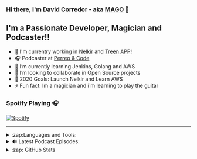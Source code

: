### Hi there, I'm David Corredor - aka [MAGO][twitter] 👋

## I'm a Passionate Developer, Magician and Podcaster!!

- 🔭 I'm currentry working in [Nelkir][nelkir] and [Treen APP][treen]!
- 🎧 Podcaster at [Perreo & Code][podcast]
- 🌱 I’m currently learning Jenkins, Golang and AWS
- 👯 I’m looking to collaborate in Open Source projects
- 🥅 2020 Goals: Launch Nelkir and Learn AWS
- ⚡ Fun fact: Im a magician and i´m learning to play the guitar

### Spotify Playing 🎧

[![Spotify](https://novatorem.vidmore.vercel.app/api/spotify)](https://open.spotify.com/user/vidmore)

---

<details>
  <summary>:zap:Languages and Tools:</summary>
  
  <p align="left">
    <a href="https://aws.amazon.com" target="_blank">
      <img src="https://devicons.github.io/devicon/devicon.git/icons/amazonwebservices/amazonwebservices-original-wordmark.svg" alt="aws" width="40" height="40"/>
    </a>
    <a href="https://www.gnu.org/software/bash/" target="_blank">
      <img src="https://www.vectorlogo.zone/logos/gnu_bash/gnu_bash-icon.svg" alt="bash" width="40" height="40"/> </a> <a href="https://getbootstrap.com" target="_blank"> <img src="https://devicons.github.io/devicon/devicon.git/icons/bootstrap/bootstrap-plain.svg" alt="bootstrap" width="40" height="40"/> </a> <a href="https://www.cprogramming.com/" target="_blank"> <img src="https://devicons.github.io/devicon/devicon.git/icons/c/c-original.svg" alt="c" width="40" height="40"/> </a> <a href="https://www.w3schools.com/css/" target="_blank"> <img src="https://devicons.github.io/devicon/devicon.git/icons/css3/css3-original-wordmark.svg" alt="css3" width="40" height="40"/> </a> <a href="https://www.djangoproject.com/" target="_blank"> <img src="https://devicons.github.io/devicon/devicon.git/icons/django/django-original.svg" alt="django" width="40" height="40"/> </a> <a href="https://www.docker.com/" target="_blank"> <img src="https://devicons.github.io/devicon/devicon.git/icons/docker/docker-original-wordmark.svg" alt="docker" width="40" height="40"/> </a> <a href="https://www.figma.com/" target="_blank"> <img src="https://www.vectorlogo.zone/logos/figma/figma-icon.svg" alt="figma" width="40" height="40"/> </a> <a href="https://flask.palletsprojects.com/" target="_blank"> <img src="https://www.vectorlogo.zone/logos/pocoo_flask/pocoo_flask-icon.svg" alt="flask" width="40" height="40"/> </a> <a href="https://git-scm.com/" target="_blank"> <img src="https://www.vectorlogo.zone/logos/git-scm/git-scm-icon.svg" alt="git" width="40" height="40"/> </a> <a href="https://golang.org" target="_blank"> <img src="https://devicons.github.io/devicon/devicon.git/icons/go/go-original.svg" alt="go" width="40" height="40"/> </a> <a href="https://www.w3.org/html/" target="_blank"> <img src="https://devicons.github.io/devicon/devicon.git/icons/html5/html5-original-wordmark.svg" alt="html5" width="40" height="40"/> </a> <a href="https://ionicframework.com" target="_blank"> <img src="https://upload.wikimedia.org/wikipedia/commons/d/d1/Ionic_Logo.svg" alt="ionic" width="40" height="40"/> </a> <a href="https://developer.mozilla.org/en-US/docs/Web/JavaScript" target="_blank"> <img src="https://devicons.github.io/devicon/devicon.git/icons/javascript/javascript-original.svg" alt="javascript" width="40" height="40"/> </a> <a href="https://www.jenkins.io" target="_blank"> <img src="https://www.vectorlogo.zone/logos/jenkins/jenkins-icon.svg" alt="jenkins" width="40" height="40"/> </a> <a href="https://laravel.com/" target="_blank"> <img src="https://devicons.github.io/devicon/devicon.git/icons/laravel/laravel-plain-wordmark.svg" alt="laravel" width="40" height="40"/> </a> <a href="https://www.linux.org/" target="_blank"> <img src="https://devicons.github.io/devicon/devicon.git/icons/linux/linux-original.svg" alt="linux" width="40" height="40"/> </a> <a href="https://www.mongodb.com/" target="_blank"> <img src="https://devicons.github.io/devicon/devicon.git/icons/mongodb/mongodb-original-wordmark.svg" alt="mongodb" width="40" height="40"/> </a> <a href="https://www.mysql.com/" target="_blank"> <img src="https://devicons.github.io/devicon/devicon.git/icons/mysql/mysql-original-wordmark.svg" alt="mysql" width="40" height="40"/> </a> <a href="https://www.nginx.com" target="_blank"> <img src="https://devicons.github.io/devicon/devicon.git/icons/nginx/nginx-original.svg" alt="nginx" width="40" height="40"/> </a> <a href="https://www.php.net" target="_blank"> <img src="https://devicons.github.io/devicon/devicon.git/icons/php/php-original.svg" alt="php" width="40" height="40"/> </a> <a href="https://postman.com" target="_blank"> <img src="https://www.vectorlogo.zone/logos/getpostman/getpostman-icon.svg" alt="postman" width="40" height="40"/> </a> <a href="https://www.python.org" target="_blank"> <img src="https://devicons.github.io/devicon/devicon.git/icons/python/python-original.svg" alt="python" width="40" height="40"/> </a> <a href="https://www.sqlite.org/" target="_blank"> <img src="https://www.vectorlogo.zone/logos/sqlite/sqlite-icon.svg" alt="sqlite" width="40" height="40"/> </a> <a href="https://www.vagrantup.com/" target="_blank"> <img src="https://www.vectorlogo.zone/logos/vagrantup/vagrantup-icon.svg" alt="vagrant" width="40" height="40"/> </a> </p>

</details>


<details>
  <summary>🔊 Latest Podcast Episodes:</summary>

  <!-- SPOTIFY:START -->

  - [Episodio 05 - Como ser una buena presa para un caza talento.](https://open.spotify.com/episode/3D2a6wJknDPC4kIUpz3Tfj?si=hv1drzyLTC6N4aaw6WkDsQ)
  - [Episodio 04 - Comunidades, Networking y empanadas.](https://open.spotify.com/episode/43958TU5As4rf6JMIAHxmG?si=nnUeS4whTEO_mNebTM6i9g)
  - [Episodio 03 - Porqué deberías leer código.](https://open.spotify.com/episode/3qgEz8Klk07rsgKDn1jYmL?si=QB-0LWp6QGGXX_KfEAKZaw)
  - [Episodio 02 - Programando y sobreviviendo en el intento.](https://open.spotify.com/episode/4MoFSlFsepH3XD6Bno41ZL?si=JQ7T4mp7RiedW5Pp6mU1pA)
  - [Episodio 01 - El mundo del desarrollo Web ¿Que camino elegir?](https://open.spotify.com/episode/1WWLowcyHhdAn7FwuoB9BV?si=bisxwbttRuCcOgoYxih9fQ)
  <!-- SPOTIFY:END -->
  
</details>

<details>
  <summary>:zap: GitHub Stats</summary>

  <img align="left" alt="dacorredor11's GitHub Stats" src="https://github-readme-stats.codestackr.vercel.app/api?username=dacorredor11&show_icons=true&hide_border=true" />

</details>

[twitter]: https://twitter.com/dacorredor11
[linkedin]: https://www.linkedin.com/in/davidcorredor11/
[podcast]: https://open.spotify.com/show/3K4epmZjGd60cHZtudoz3j?si=Dw3khmNnRRisr7z7WFStoQ
[nelkir]: https://nelkir.com
[treen]: https://github.com/Treen-Project
